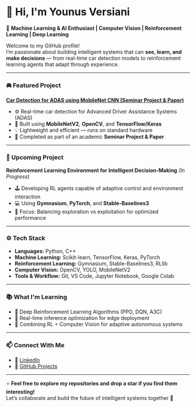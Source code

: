 # 👋 Hi, I'm Younus Versiani  

🤖 **Machine Learning & AI Enthusiast | Computer Vision | Reinforcement Learning | Deep Learning**

Welcome to my GitHub profile!  
I’m passionate about building intelligent systems that can **see, learn, and make decisions** — from real-time car detection models to reinforcement learning agents that adapt through experience.

---

### 🚘 Featured Project
**[Car Detection for ADAS using MobileNet CNN (Seminar Project & Paper)](https://github.com/YounusVersiani/Car-Detection-for-ADAS-using-MobileNet-CNN-Seminar-Project-Paper-)**  
- ⚙️ Real-time car detection for Advanced Driver Assistance Systems (ADAS)  
- 🧠 Built using **MobileNetV2**, **OpenCV**, and **TensorFlow/Keras**  
- 💡 Lightweight and efficient — runs on standard hardware  
- 📄 Completed as part of an academic **Seminar Project & Paper**

---

### 🧠 Upcoming Project
**Reinforcement Learning Environment for Intelligent Decision-Making** *(In Progress)*  
- 🕹️ Developing RL agents capable of adaptive control and environment interaction  
- 💻 Using **Gymnasium**, **PyTorch**, and **Stable-Baselines3**  
- 🎯 Focus: Balancing exploration vs exploitation for optimized performance

---

### ⚙️ Tech Stack
- **Languages:** Python, C++  
- **Machine Learning:** Scikit-learn, TensorFlow, Keras, PyTorch  
- **Reinforcement Learning:** Gymnasium, Stable-Baselines3, RLlib  
- **Computer Vision:** OpenCV, YOLO, MobileNetV2  
- **Tools & Workflow:** Git, VS Code, Jupyter Notebook, Google Colab  

---

### 📚 What I'm Learning
- 🧩 Deep Reinforcement Learning Algorithms (PPO, DQN, A3C)  
- 🚀 Real-time inference optimization for edge deployment  
- 🤖 Combining RL + Computer Vision for adaptive autonomous systems  

---

### 📫 Connect With Me
- 💼 [LinkedIn](https://www.linkedin.com/in/younus-versiani-52331729b/)
- 🧠 [GitHub Projects](https://github.com/YounusVersiani)

---

⭐ **Feel free to explore my repositories and drop a star if you find them interesting!**  
Let’s collaborate and build the future of intelligent systems together 🚀

<!--
**YounusVersiani/YounusVersiani** is a ✨ _special_ ✨ repository because its `README.md` (this file) appears on your GitHub profile.

Here are some ideas to get you started:

- 🔭 I’m currently working on ...
- 🌱 I’m currently learning ...
- 👯 I’m looking to collaborate on ...
- 🤔 I’m looking for help with ...
- 💬 Ask me about ...
- 📫 How to reach me: ...
- 😄 Pronouns: ...
- ⚡ Fun fact: ...
-->
